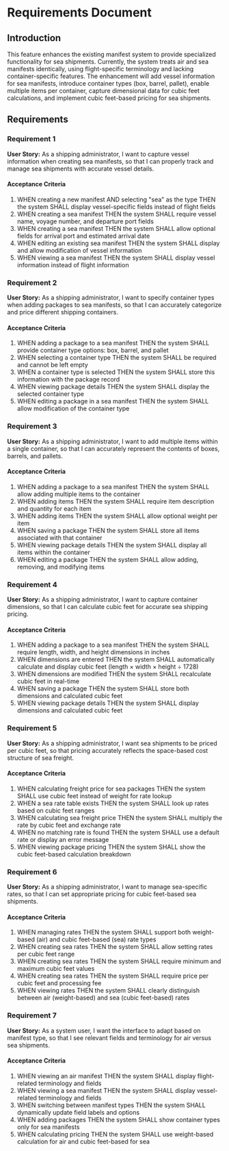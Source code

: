 # Requirements Document

## Introduction

This feature enhances the existing manifest system to provide specialized functionality for sea shipments. Currently, the system treats air and sea manifests identically, using flight-specific terminology and lacking container-specific features. The enhancement will add vessel information for sea manifests, introduce container types (box, barrel, pallet), enable multiple items per container, capture dimensional data for cubic feet calculations, and implement cubic feet-based pricing for sea shipments.

## Requirements

### Requirement 1

**User Story:** As a shipping administrator, I want to capture vessel information when creating sea manifests, so that I can properly track and manage sea shipments with accurate vessel details.

#### Acceptance Criteria

1. WHEN creating a new manifest AND selecting "sea" as the type THEN the system SHALL display vessel-specific fields instead of flight fields
2. WHEN creating a sea manifest THEN the system SHALL require vessel name, voyage number, and departure port fields
3. WHEN creating a sea manifest THEN the system SHALL allow optional fields for arrival port and estimated arrival date
4. WHEN editing an existing sea manifest THEN the system SHALL display and allow modification of vessel information
5. WHEN viewing a sea manifest THEN the system SHALL display vessel information instead of flight information

### Requirement 2

**User Story:** As a shipping administrator, I want to specify container types when adding packages to sea manifests, so that I can accurately categorize and price different shipping containers.

#### Acceptance Criteria

1. WHEN adding a package to a sea manifest THEN the system SHALL provide container type options: box, barrel, and pallet
2. WHEN selecting a container type THEN the system SHALL be required and cannot be left empty
3. WHEN a container type is selected THEN the system SHALL store this information with the package record
4. WHEN viewing package details THEN the system SHALL display the selected container type
5. WHEN editing a package in a sea manifest THEN the system SHALL allow modification of the container type

### Requirement 3

**User Story:** As a shipping administrator, I want to add multiple items within a single container, so that I can accurately represent the contents of boxes, barrels, and pallets.

#### Acceptance Criteria

1. WHEN adding a package to a sea manifest THEN the system SHALL allow adding multiple items to the container
2. WHEN adding items THEN the system SHALL require item description and quantity for each item
3. WHEN adding items THEN the system SHALL allow optional weight per item
4. WHEN saving a package THEN the system SHALL store all items associated with that container
5. WHEN viewing package details THEN the system SHALL display all items within the container
6. WHEN editing a package THEN the system SHALL allow adding, removing, and modifying items

### Requirement 4

**User Story:** As a shipping administrator, I want to capture container dimensions, so that I can calculate cubic feet for accurate sea shipping pricing.

#### Acceptance Criteria

1. WHEN adding a package to a sea manifest THEN the system SHALL require length, width, and height dimensions in inches
2. WHEN dimensions are entered THEN the system SHALL automatically calculate and display cubic feet (length × width × height ÷ 1728)
3. WHEN dimensions are modified THEN the system SHALL recalculate cubic feet in real-time
4. WHEN saving a package THEN the system SHALL store both dimensions and calculated cubic feet
5. WHEN viewing package details THEN the system SHALL display dimensions and calculated cubic feet

### Requirement 5

**User Story:** As a shipping administrator, I want sea shipments to be priced per cubic feet, so that pricing accurately reflects the space-based cost structure of sea freight.

#### Acceptance Criteria

1. WHEN calculating freight price for sea packages THEN the system SHALL use cubic feet instead of weight for rate lookup
2. WHEN a sea rate table exists THEN the system SHALL look up rates based on cubic feet ranges
3. WHEN calculating sea freight price THEN the system SHALL multiply the rate by cubic feet and exchange rate
4. WHEN no matching rate is found THEN the system SHALL use a default rate or display an error message
5. WHEN viewing package pricing THEN the system SHALL show the cubic feet-based calculation breakdown

### Requirement 6

**User Story:** As a shipping administrator, I want to manage sea-specific rates, so that I can set appropriate pricing for cubic feet-based sea shipments.

#### Acceptance Criteria

1. WHEN managing rates THEN the system SHALL support both weight-based (air) and cubic feet-based (sea) rate types
2. WHEN creating sea rates THEN the system SHALL allow setting rates per cubic feet range
3. WHEN creating sea rates THEN the system SHALL require minimum and maximum cubic feet values
4. WHEN creating sea rates THEN the system SHALL require price per cubic feet and processing fee
5. WHEN viewing rates THEN the system SHALL clearly distinguish between air (weight-based) and sea (cubic feet-based) rates

### Requirement 7

**User Story:** As a system user, I want the interface to adapt based on manifest type, so that I see relevant fields and terminology for air versus sea shipments.

#### Acceptance Criteria

1. WHEN viewing an air manifest THEN the system SHALL display flight-related terminology and fields
2. WHEN viewing a sea manifest THEN the system SHALL display vessel-related terminology and fields
3. WHEN switching between manifest types THEN the system SHALL dynamically update field labels and options
4. WHEN adding packages THEN the system SHALL show container types only for sea manifests
5. WHEN calculating pricing THEN the system SHALL use weight-based calculation for air and cubic feet-based for sea